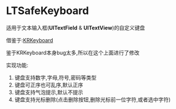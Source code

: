 # LTSafeKeyboard
适用于文本输入框(**UITextField** &amp; **UITextView**)的自定义键盘


借鉴于:[KRKeyboard](https://github.com/DengKaiRong/KRKeyboard)

鉴于KRKeyboard本身bug太多,所以在这个上面进行了修改

实现功能:

1. 键盘支持数字,字母,符号,密码等类型
2. 键盘可正序也可乱序,默认正序
3. 键盘支持气泡提示,默认不提示
4. 键盘支持光标删除(点击删除按钮,删除光标前一位字符,或者选中字符)
